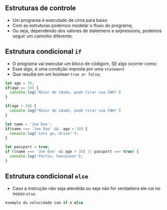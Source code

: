 ## Estruturas de controle

-  Um programa é executado de cima para baixo
- Com as estruturas podemos modelar o fluxo do programa;
- Ou seja, dependendo dos valores de statemens e expressions, podemos seguir um caminho diferente;


## Estrutura condicional `if`
 -  O programa vai executar um bloco de códigom, SE algo ocorrer como:
  - Esse algo, é uma condição imposta por uma `statement`
  - Que resulta em um boolean `true or false`;

```js
let age = 20;
if(age == 18) {
  console.log('Maior de idade, pode tirar sua CNH!')
}

if(age > 28) {
  console.log('Maior de idade, pode tirar sua CNH!')
}

let name = 'Joe Doe';
if(name === 'Joe Doe' &&  age > 18) {
  console.log('Lets go, drive!');
}

let passport = true;
if ((name === 'Joe Doe' && age > 30) || passport === true) {
  console.log('Partiu, Vancouver');
}
```

## Estrutura condicional `else`

- Caso a instrução não seja atendida ou seja não for verdadeira ele cai no nosso `else`. 

```js
exemplo da velocidade com if e else 

```